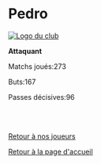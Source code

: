<html>
  <head>
    <meta charset="UTF-8" />
    <title>Pedro</title>
  </head>
  <body>
    <h1>Pedro</h1>
      <a href="http://www.hostingpics.net/viewer.php?id=491514scapulaireicone.png"><img src="http://img4.hostingpics.net/thumbs/mini_491514scapulaireicone.png" alt="Logo du club" /></a>
      <p><strong>Attaquant</strong></p>
      <p>Matchs joués:273</p>
      <p>Buts:167</p>
      <p>Passes décisives:96</p></br></br>
  <p><a href="https://github.com/Nephelim33/Scapulaire_Website-TestToLearn-/blob/master/Our%20players.md">Retour à nos joueurs</a></p> 
  <p><a href="https://github.com/Nephelim33/Scapulaire_Website-TestToLearn-/blob/master/First_Page.md">Retour à la page d'accueil</a></p>
  
      
